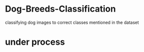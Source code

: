 # Dog-Breeds-Classification
classifying dog images to correct classes mentioned in the dataset

# under process
